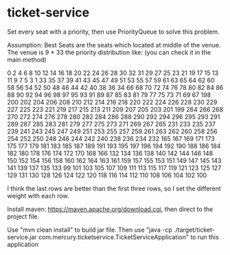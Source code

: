 # ticket-service
Set every seat with a priority, then use PriorityQueue to solve this problem.

Assumption: Best Seats are the seats which located at middle of the venue.
The venue is 9 * 33 the priority distribution like: (you can check it in the main method)

0 2 4 6 8 10 12 14 16 18 20 22 24 26 28 30 32 31 29 27 25 23 21 19 17 15 13 11 9 7 5 3 1
33 35 37 39 41 43 45 47 49 51 53 55 57 59 61 63 65 64 62 60 58 56 54 52 50 48 46 44 42 40 38 36 34
66 68 70 72 74 76 78 80 82 84 86 88 90 92 94 96 98 97 95 93 91 89 87 85 83 81 79 77 75 73 71 69 67
198 200 202 204 206 208 210 212 214 216 218 220 222 224 226 228 230 229 227 225 223 221 219 217 215 213 211 209 207 205 203 201 199
264 266 268 270 272 274 276 278 280 282 284 286 288 290 292 294 296 295 293 291 289 287 285 283 281 279 277 275 273 271 269 267 265
231 233 235 237 239 241 243 245 247 249 251 253 255 257 259 261 263 262 260 258 256 254 252 250 248 246 244 242 240 238 236 234 232
165 167 169 171 173 175 177 179 181 183 185 187 189 191 193 195 197 196 194 192 190 188 186 184 182 180 178 176 174 172 170 168 166
132 134 136 138 140 142 144 146 148 150 152 154 156 158 160 162 164 163 161 159 157 155 153 151 149 147 145 143 141 139 137 135 133
99 101 103 105 107 109 111 113 115 117 119 121 123 125 127 129 131 130 128 126 124 122 120 118 116 114 112 110 108 106 104 102 100

I think the last rows are better than the first three rows, so I set the different weight with each row.

Install maven: https://maven.apache.org/download.cgi, then direct to the project file.

Use "mvn clean install" to build jar file.
Then use "java -cp ./target/ticket-service.jar com.mercury.ticketservice.TicketServiceApplication" to run this application
